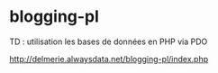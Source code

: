 # blogging-pl

TD : utilisation les bases de données en PHP via PDO

http://delmerie.alwaysdata.net/blogging-pl/index.php
